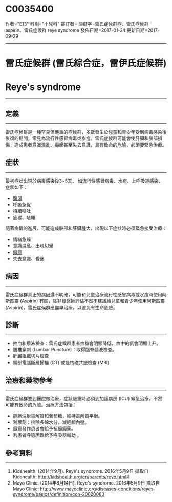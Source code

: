 # C0035400
作者="E13"
科別="小兒科"
審訂者=
關鍵字=雷氏症候群症、雷氏症候群 aspirin、雷氏症候群 reye syndrome
發佈日期=2017-01-24
更新日期=2017-09-29

----------
# 雷氏症候群 (雷氏綜合症，雷伊氏症候群)
# Reye's syndrome
----------
## 定義
----------

雷氏症候群是一種罕見但嚴重的症候群，多數發生於兒童和青少年受到病毒感染後恢復的期間，常見為流行性感冒病毒或水痘。雷氏症候群可能會使肝臟和腦部損傷，造成患者意識混亂、癲癇甚至失去意識，具有致命的危險，必須要緊急治療。

## 症狀
----------

最初症狀出現於病毒感染後3~5天， 如流行性感冒病毒、水痘、上呼吸道感染，症狀如下：

- [腹瀉](C0011991-01)
- 呼吸急促
- 持續嘔吐
- 疲累、嗜睡

隨著病情的進展，可能造成腦部和肝臟腫大，出現以下症狀時必須緊急接受治療：

- 情緒急躁
- 意識混亂、出現幻覺
- [癲癇](C0014544)
- 失去意識、昏迷 
## 病因
----------

雷氏症候群真正的病因還不明確，可能和兒童治療流行性感冒病毒或水痘時使用阿斯匹靈 (Aspirin) 有關，除非經醫師評估不然不建議給兒童和青少年使用阿斯匹靈 (Aspirin)。雷氏症候群應盡早治療，以避免有生命危險。 

## 診斷
----------
- 抽血和尿液檢查：雷氏症候群患者血糖會明顯降低，血中的氨會明顯上升。
- 腰椎穿刺 (Lumbar Puncture)：取得腦脊髓液檢查。
- 肝臟組織切片檢查
- 頭部電腦斷層掃描 (CT) 或是核磁共振檢查 (MRI) 
## 治療和藥物參考
----------

雷氏症候群要到醫院做治療，症狀嚴重時必須到加護病房 (ICU) 緊急治療，不然可能有致命的危險。治療方法包括：

- 靜脈注射電解質和葡萄糖，維持電解質平衡。
- 利尿劑：排除多餘水分，減輕顱內壓。
- 癲癇發作患者會給予抗癲癇藥。
- 若患者呼吸困難給予呼吸器輔助 。
## 參考資料
----------
1. Kidshealth. (2014年9月). Reye's syndrome. 2016年5月9日 擷取自 Kidshealth: 
  http://kidshealth.org/en/parents/reye.html#
2. Mayo Clinic. (2014年8月14日). Reye's syndrome. 2016年5月9日 擷取自 Mayo Clinic: 
  http://www.mayoclinic.org/diseases-conditions/reyes-syndrome/basics/definition/con-20020083

